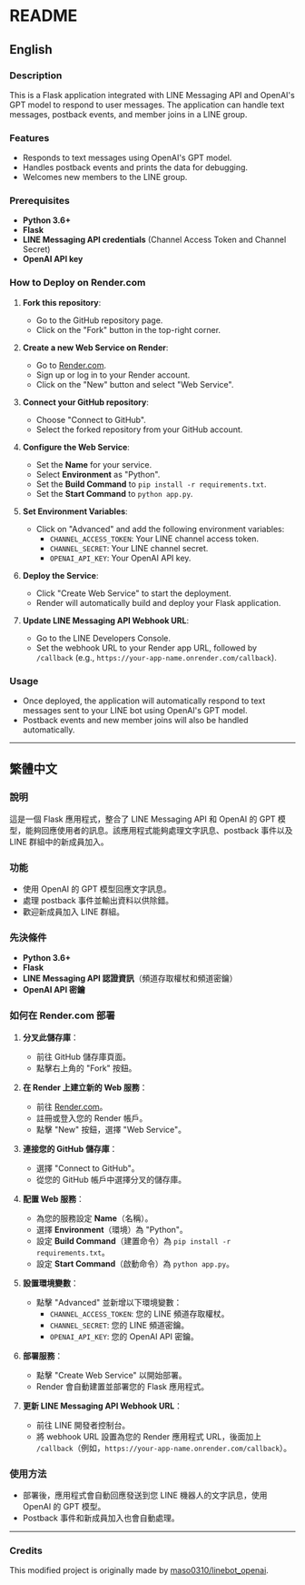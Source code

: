 # README

## English

### Description

This is a Flask application integrated with LINE Messaging API and OpenAI's GPT model to respond to user messages. The application can handle text messages, postback events, and member joins in a LINE group.

### Features

- Responds to text messages using OpenAI's GPT model.
- Handles postback events and prints the data for debugging.
- Welcomes new members to the LINE group.

### Prerequisites

- **Python 3.6+**
- **Flask**
- **LINE Messaging API credentials** (Channel Access Token and Channel Secret)
- **OpenAI API key**

### How to Deploy on Render.com

1. **Fork this repository**: 
   - Go to the GitHub repository page.
   - Click on the "Fork" button in the top-right corner.

2. **Create a new Web Service on Render**:
   - Go to [Render.com](https://render.com/).
   - Sign up or log in to your Render account.
   - Click on the "New" button and select "Web Service".

3. **Connect your GitHub repository**:
   - Choose "Connect to GitHub".
   - Select the forked repository from your GitHub account.

4. **Configure the Web Service**:
   - Set the **Name** for your service.
   - Select **Environment** as "Python".
   - Set the **Build Command** to `pip install -r requirements.txt`.
   - Set the **Start Command** to `python app.py`.

5. **Set Environment Variables**:
   - Click on "Advanced" and add the following environment variables:
     - `CHANNEL_ACCESS_TOKEN`: Your LINE channel access token.
     - `CHANNEL_SECRET`: Your LINE channel secret.
     - `OPENAI_API_KEY`: Your OpenAI API key.

6. **Deploy the Service**:
   - Click "Create Web Service" to start the deployment.
   - Render will automatically build and deploy your Flask application.

7. **Update LINE Messaging API Webhook URL**:
   - Go to the LINE Developers Console.
   - Set the webhook URL to your Render app URL, followed by `/callback` (e.g., `https://your-app-name.onrender.com/callback`).

### Usage

- Once deployed, the application will automatically respond to text messages sent to your LINE bot using OpenAI's GPT model.
- Postback events and new member joins will also be handled automatically.

---

## 繁體中文

### 說明

這是一個 Flask 應用程式，整合了 LINE Messaging API 和 OpenAI 的 GPT 模型，能夠回應使用者的訊息。該應用程式能夠處理文字訊息、postback 事件以及 LINE 群組中的新成員加入。

### 功能

- 使用 OpenAI 的 GPT 模型回應文字訊息。
- 處理 postback 事件並輸出資料以供除錯。
- 歡迎新成員加入 LINE 群組。

### 先決條件

- **Python 3.6+**
- **Flask**
- **LINE Messaging API 認證資訊**（頻道存取權杖和頻道密鑰）
- **OpenAI API 密鑰**

### 如何在 Render.com 部署

1. **分叉此儲存庫**：
   - 前往 GitHub 儲存庫頁面。
   - 點擊右上角的 "Fork" 按鈕。

2. **在 Render 上建立新的 Web 服務**：
   - 前往 [Render.com](https://render.com/)。
   - 註冊或登入您的 Render 帳戶。
   - 點擊 "New" 按鈕，選擇 "Web Service"。

3. **連接您的 GitHub 儲存庫**：
   - 選擇 "Connect to GitHub"。
   - 從您的 GitHub 帳戶中選擇分叉的儲存庫。

4. **配置 Web 服務**：
   - 為您的服務設定 **Name**（名稱）。
   - 選擇 **Environment**（環境）為 "Python"。
   - 設定 **Build Command**（建置命令）為 `pip install -r requirements.txt`。
   - 設定 **Start Command**（啟動命令）為 `python app.py`。

5. **設置環境變數**：
   - 點擊 "Advanced" 並新增以下環境變數：
     - `CHANNEL_ACCESS_TOKEN`: 您的 LINE 頻道存取權杖。
     - `CHANNEL_SECRET`: 您的 LINE 頻道密鑰。
     - `OPENAI_API_KEY`: 您的 OpenAI API 密鑰。

6. **部署服務**：
   - 點擊 "Create Web Service" 以開始部署。
   - Render 會自動建置並部署您的 Flask 應用程式。

7. **更新 LINE Messaging API Webhook URL**：
   - 前往 LINE 開發者控制台。
   - 將 webhook URL 設置為您的 Render 應用程式 URL，後面加上 `/callback`（例如，`https://your-app-name.onrender.com/callback`）。

### 使用方法

- 部署後，應用程式會自動回應發送到您 LINE 機器人的文字訊息，使用 OpenAI 的 GPT 模型。
- Postback 事件和新成員加入也會自動處理。

---

### Credits

This modified project is originally made by [maso0310/linebot_openai](https://github.com/maso0310/linebot_openai).
